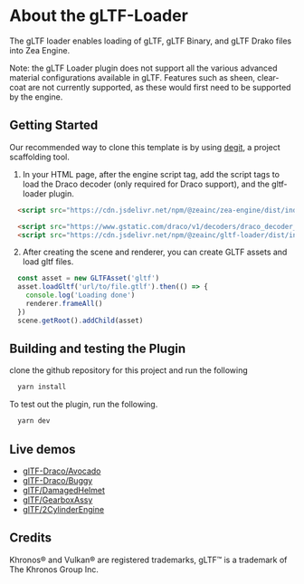 
# About the gLTF-Loader

The gLTF loader enables loading of gLTF, gLTF Binary, and gLTF Drako files into Zea Engine.

Note: the gLTF Loader plugin does not support all the various advanced material configurations available in gLTF. 
Features such as sheen, clear-coat are not currently supported, as these would first need to be supported by the engine.


## Getting Started

Our recommended way to clone this template is by using [degit](https://github.com/Rich-Harris/degit), a project scaffolding tool.

1. In your HTML page, after the engine script tag, add the script tags to load the Draco decoder (only required for Draco support), and the gltf-loader plugin.

```html
  <script src="https://cdn.jsdelivr.net/npm/@zeainc/zea-engine/dist/index.umd.min.js"></script>

  <script src="https://www.gstatic.com/draco/v1/decoders/draco_decoder_gltf.js"></script>
  <script src="https://cdn.jsdelivr.net/npm/@zeainc/gltf-loader/dist/index.umd.js"></script>
```

2. After creating the scene and renderer, you can create GLTF assets and load gltf files.

```javascript
  const asset = new GLTFAsset('gltf')
  asset.loadGltf('url/to/file.gtlf').then(() => {
    console.log('Loading done')
    renderer.frameAll()
  })
  scene.getRoot().addChild(asset)
```


## Building and testing the Plugin

  clone the github repository for this project and run the following
```bash
  yarn install
```
  To test out the plugin, run the following.
```bash
  yarn dev
```

## Live demos

* [glTF-Draco/Avocado](http://docs.zea.live/gltf-loader//gltf-asset-test.html?gltf=https://github.khronos.org/glTF-Sample-Viewer-Release/assets/models/2.0/Avocado/glTF-Draco/Avocado.gltf)
* [glTF-Draco/Buggy](http://docs.zea.live/gltf-loader//gltf-asset-test.html?gltf=https://github.khronos.org/glTF-Sample-Viewer-Release/assets/models/2.0/Buggy/glTF-Draco/Buggy.gltf)
* [glTF/DamagedHelmet](http://docs.zea.live/gltf-loader//gltf-asset-test.html?gltf=https://github.khronos.org/glTF-Sample-Viewer-Release/assets/models/2.0/DamagedHelmet/glTF/DamagedHelmet.gltf)
* [glTF/GearboxAssy](http://docs.zea.live/gltf-loader//gltf-asset-test.html?gltf=https://github.khronos.org/glTF-Sample-Viewer-Release/assets/models/2.0/GearboxAssy/glTF/GearboxAssy.gltf)
* [glTF/2CylinderEngine](http://docs.zea.live/gltf-loader//gltf-asset-test.html?gltf=https://github.khronos.org/glTF-Sample-Viewer-Release/assets/models/2.0/2CylinderEngine/glTF/2CylinderEngine.gltf)
    
## Credits
Khronos® and Vulkan® are registered trademarks, gLTF™ is a trademark of The Khronos Group Inc.

